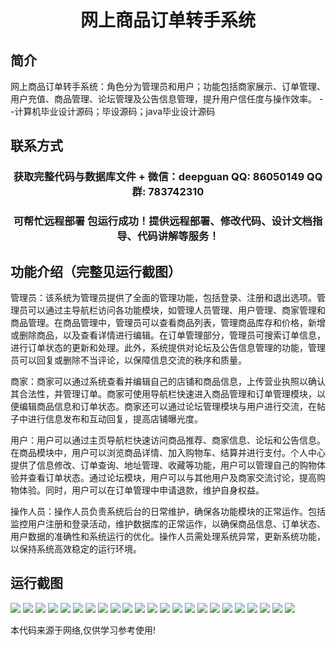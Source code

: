 <p><h1 align="center">网上商品订单转手系统</h1></p>

## 简介
网上商品订单转手系统：角色分为管理员和用户；功能包括商家展示、订单管理、用户充值、商品管理、论坛管理及公告信息管理，提升用户信任度与操作效率。    --计算机毕业设计源码；毕设源码；java毕业设计源码


## 联系方式
<p><h3 align="center">获取完整代码与数据库文件 + 微信：deepguan QQ: 86050149 QQ群: 783742310</h3></p>
<p><h3 align="center">可帮忙远程部署 包运行成功！提供远程部署、修改代码、设计文档指导、代码讲解等服务！</h3></p>

## 功能介绍（完整见运行截图）
管理员：该系统为管理员提供了全面的管理功能，包括登录、注册和退出选项。管理员可以通过主导航栏访问各功能模块，如管理人员管理、用户管理、商家管理和商品管理。在商品管理中，管理员可以查看商品列表，管理商品库存和价格，新增或删除商品，以及查看详情进行编辑。在订单管理部分，管理员可搜索订单信息，进行订单状态的更新和处理。此外，系统提供对论坛及公告信息管理的功能，管理员可以回复或删除不当评论，以保障信息交流的秩序和质量。

商家：商家可以通过系统查看并编辑自己的店铺和商品信息，上传营业执照以确认其合法性，并管理订单。商家可使用导航栏快速进入商品管理和订单管理模块，以便编辑商品信息和订单状态。商家还可以通过论坛管理模块与用户进行交流，在帖子中进行信息发布和互动回复，提高店铺曝光度。

用户：用户可以通过主页导航栏快速访问商品推荐、商家信息、论坛和公告信息。在商品模块中，用户可以浏览商品详情、加入购物车、结算并进行支付。个人中心提供了信息修改、订单查询、地址管理、收藏等功能，用户可以管理自己的购物体验并查看订单状态。通过论坛模块，用户可以与其他用户及商家交流讨论，提高购物体验。同时，用户可以在订单管理中申请退款，维护自身权益。

操作人员：操作人员负责系统后台的日常维护，确保各功能模块的正常运作。包括监控用户注册和登录活动，维护数据库的正常运作，以确保商品信息、订单状态、用户数据的准确性和系统运行的优化。操作人员需处理系统异常，更新系统功能，以保持系统高效稳定的运行环境。


## 运行截图
![](https://bs-1329754181.cos.ap-shanghai.myqcloud.com/spring/OnlineProductOrderTransferSystem/img/001.jpg)
![](https://bs-1329754181.cos.ap-shanghai.myqcloud.com/spring/OnlineProductOrderTransferSystem/img/002.jpg)
![](https://bs-1329754181.cos.ap-shanghai.myqcloud.com/spring/OnlineProductOrderTransferSystem/img/003.jpg)
![](https://bs-1329754181.cos.ap-shanghai.myqcloud.com/spring/OnlineProductOrderTransferSystem/img/004.jpg)
![](https://bs-1329754181.cos.ap-shanghai.myqcloud.com/spring/OnlineProductOrderTransferSystem/img/005.jpg)
![](https://bs-1329754181.cos.ap-shanghai.myqcloud.com/spring/OnlineProductOrderTransferSystem/img/006.jpg)
![](https://bs-1329754181.cos.ap-shanghai.myqcloud.com/spring/OnlineProductOrderTransferSystem/img/007.jpg)
![](https://bs-1329754181.cos.ap-shanghai.myqcloud.com/spring/OnlineProductOrderTransferSystem/img/008.jpg)
![](https://bs-1329754181.cos.ap-shanghai.myqcloud.com/spring/OnlineProductOrderTransferSystem/img/009.jpg)
![](https://bs-1329754181.cos.ap-shanghai.myqcloud.com/spring/OnlineProductOrderTransferSystem/img/010.jpg)
![](https://bs-1329754181.cos.ap-shanghai.myqcloud.com/spring/OnlineProductOrderTransferSystem/img/011.jpg)
![](https://bs-1329754181.cos.ap-shanghai.myqcloud.com/spring/OnlineProductOrderTransferSystem/img/012.jpg)
![](https://bs-1329754181.cos.ap-shanghai.myqcloud.com/spring/OnlineProductOrderTransferSystem/img/013.jpg)
![](https://bs-1329754181.cos.ap-shanghai.myqcloud.com/spring/OnlineProductOrderTransferSystem/img/014.jpg)
![](https://bs-1329754181.cos.ap-shanghai.myqcloud.com/spring/OnlineProductOrderTransferSystem/img/015.jpg)
![](https://bs-1329754181.cos.ap-shanghai.myqcloud.com/spring/OnlineProductOrderTransferSystem/img/016.jpg)
![](https://bs-1329754181.cos.ap-shanghai.myqcloud.com/spring/OnlineProductOrderTransferSystem/img/017.jpg)
![](https://bs-1329754181.cos.ap-shanghai.myqcloud.com/spring/OnlineProductOrderTransferSystem/img/018.jpg)
![](https://bs-1329754181.cos.ap-shanghai.myqcloud.com/spring/OnlineProductOrderTransferSystem/img/019.jpg)
![](https://bs-1329754181.cos.ap-shanghai.myqcloud.com/spring/OnlineProductOrderTransferSystem/img/020.jpg)
![](https://bs-1329754181.cos.ap-shanghai.myqcloud.com/spring/OnlineProductOrderTransferSystem/img/021.jpg)
![](https://bs-1329754181.cos.ap-shanghai.myqcloud.com/spring/OnlineProductOrderTransferSystem/img/022.jpg)
![](https://bs-1329754181.cos.ap-shanghai.myqcloud.com/spring/OnlineProductOrderTransferSystem/img/023.jpg)

<p>本代码来源于网络,仅供学习参考使用!</p>
